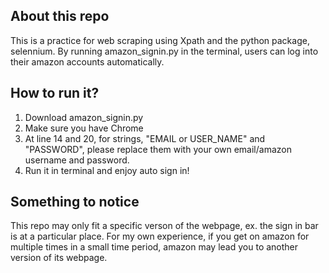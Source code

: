 ## About this repo
This is a practice for web scraping using Xpath and the python package, selennium. By running amazon_signin.py in the terminal, users can log into their amazon accounts automatically.

## How to run it?
1. Download amazon_signin.py
2. Make sure you have Chrome
3. At line 14 and 20, for strings, "EMAIL or USER_NAME" and "PASSWORD", please replace them with your own email/amazon username and password.
4. Run it in terminal and enjoy auto sign in!

## Something to notice
This repo may only fit a specific verson of the webpage, ex. the sign in bar is at a particular place. For my own experience, if you get on amazon for multiple times in a small time period, amazon may lead you to another version of its webpage.
